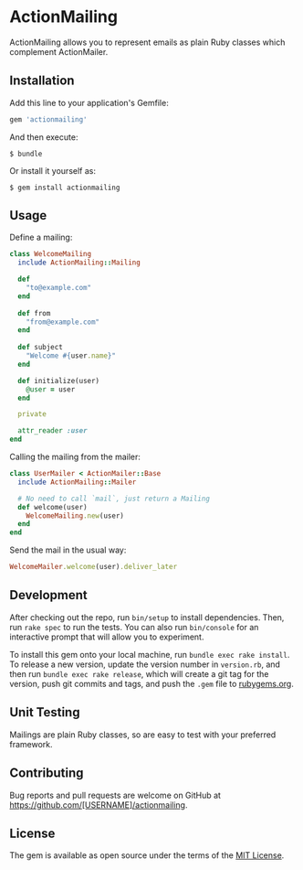 # ActionMailing

ActionMailing allows you to represent emails as plain Ruby classes which complement ActionMailer.

## Installation

Add this line to your application's Gemfile:

```ruby
gem 'actionmailing'
```

And then execute:

    $ bundle

Or install it yourself as:

    $ gem install actionmailing

## Usage

Define a mailing:

```ruby
class WelcomeMailing
  include ActionMailing::Mailing

  def
    "to@example.com"
  end
  
  def from
    "from@example.com"
  end
  
  def subject
    "Welcome #{user.name}"
  end

  def initialize(user)
    @user = user
  end

  private

  attr_reader :user
end
```

Calling the mailing from the mailer:

```ruby
class UserMailer < ActionMailer::Base
  include ActionMailing::Mailer

  # No need to call `mail`, just return a Mailing
  def welcome(user)
    WelcomeMailing.new(user)
  end
end
```

Send the mail in the usual way:

```ruby
WelcomeMailer.welcome(user).deliver_later
```

## Development

After checking out the repo, run `bin/setup` to install dependencies. Then, run `rake spec` to run the tests. You can also run `bin/console` for an interactive prompt that will allow you to experiment.

To install this gem onto your local machine, run `bundle exec rake install`. To release a new version, update the version number in `version.rb`, and then run `bundle exec rake release`, which will create a git tag for the version, push git commits and tags, and push the `.gem` file to [rubygems.org](https://rubygems.org).

## Unit Testing

Mailings are plain Ruby classes, so are easy to test with your preferred framework.

## Contributing

Bug reports and pull requests are welcome on GitHub at https://github.com/[USERNAME]/actionmailing.

## License

The gem is available as open source under the terms of the [MIT License](https://opensource.org/licenses/MIT).
